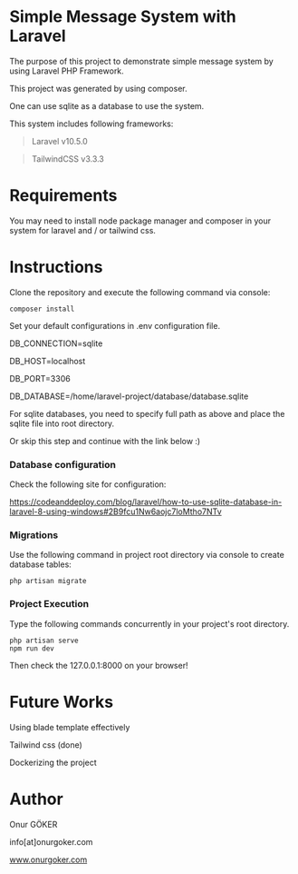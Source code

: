 # Simple Message System with Laravel

The purpose of this project to demonstrate simple message system by using Laravel PHP Framework.

This project was generated by using composer.

One can use sqlite as a database to use the system.

This system includes following frameworks: 

> Laravel v10.5.0

> TailwindCSS v3.3.3 

# Requirements
You may need to install node package manager and composer in your system for laravel and / or tailwind css.

# Instructions
Clone the repository and execute the following command via console:

``````
composer install
``````

Set your default configurations in .env configuration file.

DB_CONNECTION=sqlite 

DB_HOST=localhost 

DB_PORT=3306 

DB_DATABASE=/home/laravel-project/database/database.sqlite 

For sqlite databases, you need to specify full path as above and place the sqlite file into root directory. 

Or skip this step and continue with the link below :)

### Database configuration
Check the following site for configuration: 

https://codeanddeploy.com/blog/laravel/how-to-use-sqlite-database-in-laravel-8-using-windows#2B9fcu1Nw6aojc7loMtho7NTv

### Migrations
Use the following command in project root directory via console to create database tables:

``````
php artisan migrate
``````

### Project Execution
Type the following commands concurrently in your project's root directory.

``````
php artisan serve
npm run dev
``````

Then check the 127.0.0.1:8000 on your browser!

# Future Works
Using blade template effectively

Tailwind css (done)

Dockerizing the project

# Author
Onur GÖKER

info[at]onurgoker.com

www.onurgoker.com
